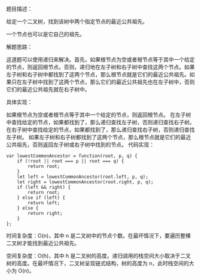 题目描述：

给定一个二叉树，找到该树中两个指定节点的最近公共祖先。

一个节点也可以是它自己的祖先。

解题思路：

这道题可以使用递归来解决。首先，如果根节点为空或者根节点等于其中一个给定的节点，则返回根节点。否则，递归地在左子树和右子树中查找这两个节点。如果左子树和右子树中都找到了这两个节点，那么根节点就是它们的最近公共祖先。如果只在左子树中找到了这两个节点，那么它们的最近公共祖先也在左子树中，否则它们的最近公共祖先就在右子树中。

具体实现：

如果根节点为空或者根节点等于其中一个给定的节点，则返回根节点。
在左子树中查找给定的节点，如果都找到了，那么递归查找左子树，否则递归查找右子树。
在右子树中查找给定的节点，如果都找到了，那么递归查找右子树，否则递归查找左子树。
如果左子树和右子树都找到了这两个节点，那么根节点就是它们的最近公共祖先，否则返回左子树或右子树中找到的节点。
代码实现：

```
var lowestCommonAncestor = function(root, p, q) {
    if (!root || root === p || root === q) {
        return root;
    }
    let left = lowestCommonAncestor(root.left, p, q);
    let right = lowestCommonAncestor(root.right, p, q);
    if (left && right) {
        return root;
    } else if (left) {
        return left;
    } else {
        return right;
    }
};
```

时间复杂度：O(n)，其中 n 是二叉树中的节点个数。在最坏情况下，要遍历整棵二叉树才能找到最近公共祖先。

空间复杂度：O(h)，其中 h 是二叉树的高度。递归调用的栈空间大小取决于二叉树的高度。在最坏情况下，二叉树呈现链式结构，树的高度为 n，此时栈空间的大小为 O(n)。